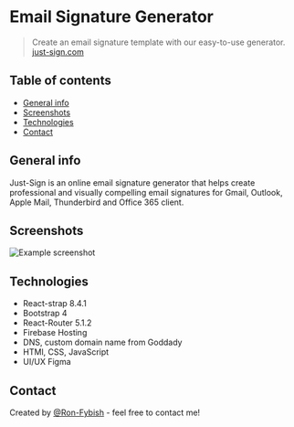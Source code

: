 # Email Signature Generator
> Create an email signature template with our easy-to-use generator.
[just-sign.com](www.just-sign.com)


## Table of contents
* [General info](#general-info)
* [Screenshots](#screenshots)
* [Technologies](#technologies)
* [Contact](#contact)


## General info
Just-Sign is an online email signature generator that helps create professional and visually compelling email signatures for Gmail, Outlook, Apple Mail, Thunderbird and Office 365 client.


## Screenshots
![Example screenshot](./img/screenshot.png)


## Technologies
* React-strap 8.4.1
* Bootstrap 4
* React-Router 5.1.2
* Firebase Hosting
* DNS, custom domain name from Goddady 
* HTMl, CSS, JavaScript
* UI/UX Figma 



## Contact
Created by [@Ron-Fybish](https://www.linkedin.com/in/ron-fybish-9b0194157/) - feel free to contact me!


